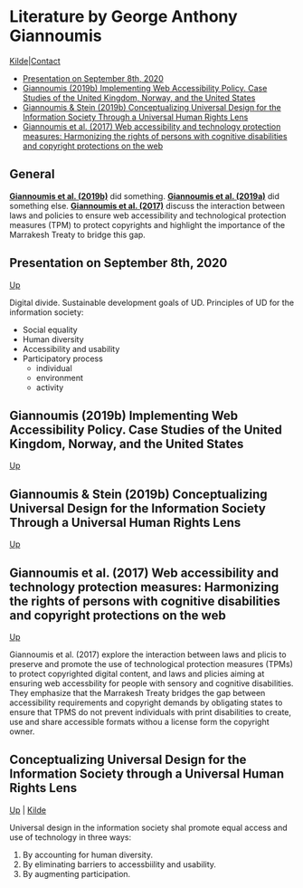 # Literature by George Anthony Giannoumis
 
[Kilde](https://www.oslomet.no/om/ansatt/gagian/)|[Contact](@george.a.giannoumis@oslomet.no)


* [Presentation on September 8th, 2020](#presentation-on-september-8th-2020)
* [Giannoumis (2019b) Implementing Web Accessibility Policy. Case Studies of the United Kingdom, Norway, and the United States](#giannoumis-2019b-implementing-web-accessibility-policy-case-studies-of-the-united-kingdom-norway-and-the-united-states)
* [Giannoumis & Stein (2019b) Conceptualizing Universal Design for the Information Society Through a Universal Human Rights Lens](#giannoumis-stein-2019b-conceptualizing-universal-design-for-the-information-society-through-a-universal-human-rights-lens)
* [Giannoumis et al. (2017) Web accessibility and technology protection measures: Harmonizing the rights of persons with cognitive disabilities and copyright protections on the web](#giannoumis-et-al-2017-web-accessibility-and-technology-protection-measures-harmonizing-the-rights-of-persons-with-cognitive-disabilities-and-copyright-protections-on-the-web)

## General

[__Giannoumis et al. (2019b)__](#giannoumis-et-al-2017-web-accessibility-and-technology-protection-measures-harmonizing-the-rights-of-persons-with-cognitive-disabilities-and-copyright-protections-on-the-web) did something.
[__Giannoumis et al. (2019a)__](#giannoumis-stein-2019b-conceptualizing-universal-design-for-the-information-society-through-a-universal-human-rights-lens) did something else.
[__Giannoumis et al. (2017)__](#giannoumis-et-al-2017-web-accessibility-and-technology-protection-measures-harmonizing-the-rights-of-persons-with-cognitive-disabilities-and-copyright-protections-on-the-web) discuss the interaction between laws and policies to ensure web accessibility and technological protection measures (TPM) to protect copyrights and highlight the importance of the Marrakesh Treaty to bridge this gap.

## Presentation on September 8th, 2020

[Up](#literature-by-george-anthony-giannoumis)

Digital divide.
Sustainable development goals of UD.
Principles of UD for the information society:
* Social equality
* Human diversity
* Accessibility and usability
* Participatory process
    * individual
    * environment
    * activity

## Giannoumis (2019b) Implementing Web Accessibility Policy. Case Studies of the United Kingdom, Norway, and the United States

[Up](#literature-by-george-anthony-giannoumis)

## Giannoumis & Stein (2019b) Conceptualizing Universal Design for the Information Society Through a Universal Human Rights Lens

[Up](#literature-by-george-anthony-giannoumis)

## Giannoumis et al. (2017) Web accessibility and technology protection measures: Harmonizing the rights of persons with cognitive disabilities and copyright protections on the web

[Up](#literature-by-george-anthony-giannoumis)

Giannoumis et al. (2017) explore the interaction between laws and plicis to preserve and promote the use of technological protection measures (TPMs) to protect copyrighted digital content, and laws and plicies aiming at ensuring web accessbility for people with sensory and cognitive disabilities. They emphasize that the Marrakesh Treaty bridges the gap between accessibility requirements and copyright demands by obligating states to ensure that TPMS do not prevent individuals with print disabilities to create, use and share accessible formats withou a license form the copyright owner.

## Conceptualizing Universal Design for the Information Society through a Universal Human Rights Lens

[Up](#literature-by-george-anthony-giannoumis) |
[Kilde](https://brill.com/view/journals/hrlr/8/1/article-p38_38.xml)

Universal design in the information society shal promote equal access and use of technology in three ways:
1. By accounting for human diversity.
2. By eliminating barriers to accessbiility and usability.
3. By augmenting participation.

